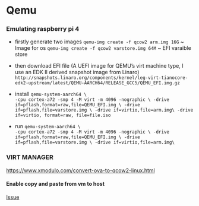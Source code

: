 # Qemu

### Emulating raspberry pi 4

- firstly generate two images
  `qemu-img create -f qcow2 arm.img 16G` ~ Image for os
  `qemu-img create -f qcow2 varstore.img 64M` ~ EFI varaible store
- then download EFI file (A UEFI image for QEMU’s virt machine type, I use an EDK II derived snapshot image from Linaro)
  `http://snapshots.linaro.org/components/kernel/leg-virt-tianocore-edk2-upstream/latest/QEMU-AARCH64/RELEASE_GCC5/QEMU_EFI.img.gz`

- install
  `qemu-system-aarch64 \                                                    
  -cpu cortex-a72 -smp 4 -M virt -m 4096 -nographic \
  -drive if=pflash,format=raw,file=QEMU_EFI.img \
  -drive if=pflash,file=varstore.img \
  -drive if=virtio,file=arm.img\
  -drive if=virtio, format=raw, file=file.iso`
- run
  `qemu-system-aarch64 \                                                    
  -cpu cortex-a72 -smp 4 -M virt -m 4096 -nographic \
  -drive if=pflash,format=raw,file=QEMU_EFI.img \
  -drive if=pflash,file=varstore.img \
  -drive if=virtio,file=arm.img\`

### VIRT MANAGER

https://www.xmodulo.com/convert-ova-to-qcow2-linux.html

#### Enable copy and paste from vm to host

[Issue](https://unix.stackexchange.com/a/671298)
